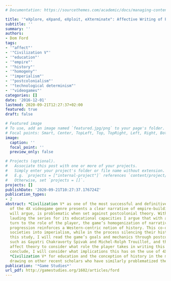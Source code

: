 ```yaml
---
# Documentation: https://sourcethemes.com/academic/docs/managing-content/

title: '"eXplore, eXpand, eXploit, eXterminate": Affective Writing of Postcolonial History and Education in Civilization V'
subtitle: ''
summary: ''
authors:
- Dom Ford
tags:
- '"affect"'
- '"Civilization V"'
- '"education"'
- '"empire"'
- '"history"'
- '"homogeny"'
- '"imperialism"'
- '"postcolonialism"'
- '"technological determinism"'
- '"videogames"'
categories: []
date: '2016-12-01'
lastmod: 2020-09-21T12:27:37+02:00
featured: true
draft: false

# Featured image
# To use, add an image named `featured.jpg/png` to your page's folder.
# Focal points: Smart, Center, TopLeft, Top, TopRight, Left, Right, BottomLeft, Bottom, BottomRight.
image:
  caption: ''
  focal_point: ''
  preview_only: false

# Projects (optional).
#   Associate this post with one or more of your projects.
#   Simply enter your project's folder or file name without extension.
#   E.g. `projects = ["internal-project"]` references `content/project/deep-learning/index.md`.
#   Otherwise, set `projects = []`.
projects: []
publishDate: '2020-09-21T10:27:37.176724Z'
publication_types:
- 2
abstract: *Civilization V* as one of the most successful and definitive works
  of the 4X videogame genre presents a clear narrative of empire-building that, I
  will argue, is problematic when set against postcolonial theory. With many studies
  lauding the series for its educational capacities I argue that with an affective
  turn to the role of the player, the game’s homogenization of narratives of societal
  progression reinforces a Western-centric notion of history. This co-opts non-colonial
  societies into imperialism, while in the process silencing their histories. For
  this study, I will read the game’s goals and mechanics through postcolonial theorists
  such as Gayatri Chakravorty Spivak and Michel-Rolph Trouillot, and then turn to
  affect theory to consider what role the player takes in writing this history. To
  conclude, I will consider what implications this has on the use of 4X games like
  *Civilization V* for education and the conception of history in the minds of the players,
  drawing on other recent scholars who have similarly problematized the series.
publication: '*Game Studies*'
url_pdf: http://gamestudies.org/1602/articles/ford
---
```

